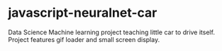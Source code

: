 # javascript-neuralnet-car

Data Science Machine learning project teaching little car to drive itself. Project features gif loader and small screen display.
